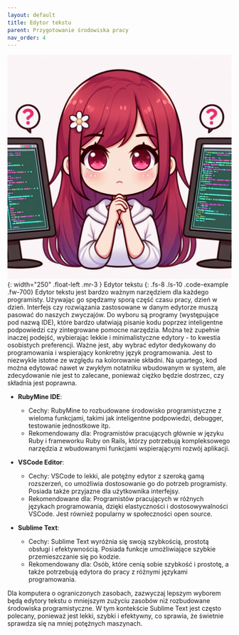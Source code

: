 ```yaml
---
layout: default
title: Edytor tekstu
parent: Przygotowanie środowiska pracy
nav_order: 4
---
```

![](../../images/intros/editor.jpg){: width="250" .float-left .mr-3 }
Edytor tekstu
{: .fs-8 .ls-10 .code-example .fw-700}
Edytor tekstu jest bardzo ważnym narzędziem dla każdego programisty. Używając go spędzamy sporą część czasu pracy, dzień w dzień. Interfejs czy rozwiązania zastosowane w danym edytorze muszą pasować do naszych zwyczajów. Do wyboru są programy (występujące pod nazwą IDE), które bardzo ułatwiają pisanie kodu poprzez inteligentne podpowiedzi czy zintegrowane pomocne narzędzia. Można też zupełnie inaczej podejść, wybierając lekkie i minimalistyczne edytory - to kwestia osobistych preferencji.
Ważne jest, aby wybrać edytor dedykowany do programowania i wspierający konkretny język programowania. Jest to niezwykle istotne ze względu na kolorowanie składni. Na upartego, kod można edytować nawet w zwykłym notatniku wbudowanym w system, ale zdecydowanie nie jest to zalecane, ponieważ ciężko będzie dostrzec, czy składnia jest poprawna.

- **RubyMine IDE**:
  - Cechy: RubyMine to rozbudowane środowisko programistyczne z wieloma funkcjami, takimi jak inteligentne podpowiedzi, debugger, testowanie jednostkowe itp.
  - Rekomendowany dla: Programistów pracujących głównie w języku Ruby i frameworku Ruby on Rails, którzy potrzebują kompleksowego narzędzia z wbudowanymi funkcjami wspierającymi rozwój aplikacji.

- **VSCode Editor**:
  - Cechy: VSCode to lekki, ale potężny edytor z szeroką gamą rozszerzeń, co umożliwia dostosowanie go do potrzeb programisty. Posiada także przyjazne dla użytkownika interfejsy.
  - Rekomendowane dla: Programistów pracujących w różnych językach programowania, dzięki elastyczności i dostosowywalności VSCode. Jest również popularny w społeczności open source.

- **Sublime Text**:
  - Cechy: Sublime Text wyróżnia się swoją szybkością, prostotą obsługi i efektywnością. Posiada funkcje umożliwiające szybkie przemieszczanie się po kodzie.
  - Rekomendowany dla: Osób, które cenią sobie szybkość i prostotę, a także potrzebują edytora do pracy z różnymi językami programowania.

Dla komputera o ograniczonych zasobach, zazwyczaj lepszym wyborem będą edytory tekstu o mniejszym zużyciu zasobów niż rozbudowane środowiska programistyczne. W tym kontekście Sublime Text jest często polecany, ponieważ jest lekki, szybki i efektywny, co sprawia, że świetnie sprawdza się na mniej potężnych maszynach.
